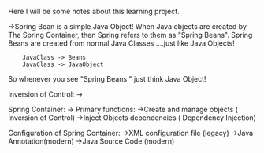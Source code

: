 Here I will be some notes about this learning project.

->Spring Bean is a simple Java Object!
    When Java objects are created by The Spring Container, then Spring refers to them as
"Spring Beans".
    Spring Beans are created from normal Java Classes ....just like Java Objects!

        JavaClass -> Beans
        JavaClass -> JavaObject

So whenever you see "Spring Beans " just think Java Object!


Inversion of Control:
->

Spring Container:
-> Primary functions:
    ->Create and manage objects ( Inversion of Control)
    ->Inject Objects dependencies ( Dependency Injection)



Configuration of Spring Container:
    ->XML configuration file (legacy)
    ->Java Annotation(modern)
    ->Java Source Code (modern)

